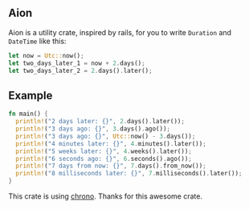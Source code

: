 ## Aion
Aion is a utility crate, inspired by rails, for you to write `Duration` and `DateTime` like this: 
```rust
let now = Utc::now();
let two_days_later_1 = now + 2.days(); 
let two_days_later_2 = 2.days().later();
```

## Example
```rust
fn main() {
  println!("2 days later: {}", 2.days().later());
  println!("3 days ago: {}", 3.days().ago());
  println!("3 days ago: {}", Utc::now() - 3.days());
  println!("4 minutes later: {}", 4.minutes().later());
  println!("5 weeks later: {}", 4.weeks().later());
  println!("6 seconds ago: {}", 6.seconds().ago());
  println!("7 days from now: {}", 7.days().from_now());
  println!("8 milliseconds later: {}", 7.milliseconds().later());
}
```

This crate is using [chrono](https://github.com/chronotope/chrono). Thanks for this awesome crate.
